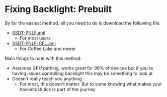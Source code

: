 # Fixing Backlight: Prebuilt

By far the easiest method, all you need to do is download the following file:

* [SSDT-PNLF.aml](https://github.com/dortania/Getting-Started-With-ACPI/blob/master/extra-files/compiled/SSDT-PNLF.aml)
  * For most users
* [SSDT-PNLF-CFL.aml](https://github.com/dortania/Getting-Started-With-ACPI/blob/master/extra-files/compiled/SSDT-PNLF-CFL.aml)
  * For Coffee Lake and newer

Main things to note with this method:

* Assumes GPU pathing, works great for 99% of devices but if you're having issues controlling backlight this may be something to look at
* Doesn't really teach you anything
  * For most, this doesn't matter. But to some knowing what makes your hackintosh tick is part of the journey
